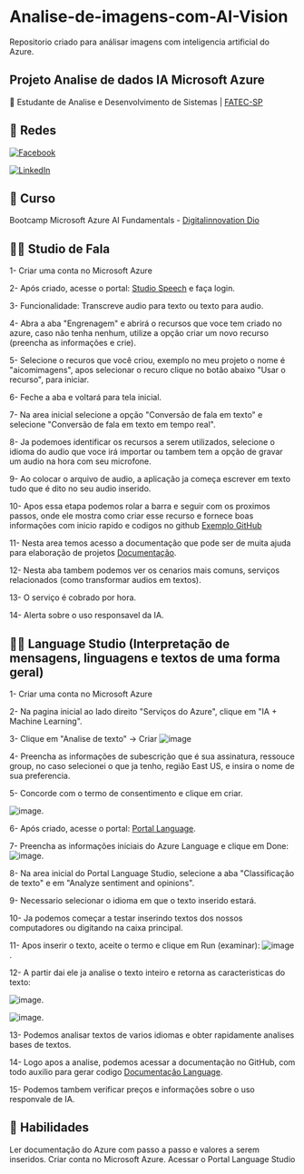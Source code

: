 # Analise-de-imagens-com-AI-Vision
Repositorio criado para análisar imagens com inteligencia artificial do Azure.

## Projeto Analise de dados IA Microsoft Azure
📒 Estudante de Analise e Desenvolvimento de Sistemas |
[FATEC-SP](https://www.fatecsp.br/)
 
## 🛜 Redes
[![Facebook](https://img.shields.io/badge/Facebook-1877F2?style=for-the-badge&logo=facebook&logoColor=white)](https://www.facebook.com/SEUUSERNAME/)

[![LinkedIn](https://img.shields.io/badge/LinkedIn-0077B5?style=for-the-badge&logo=linkedin&logoColor=white)](https://www.linkedin.com/in/SEUUSERNAME/)


## 📝 Curso
Bootcamp Microsoft Azure AI Fundamentals - [Digitalinnovation Dio](dio.me)

## 🙂🙂 Studio de Fala
1- Criar uma conta no Microsoft Azure

2- Após criado, acesse o portal: [Studio Speech](https://speech.microsoft.com/portal) e faça login.

3- Funcionalidade: Transcreve audio para texto ou texto para audio.

4- Abra a aba "Engrenagem" e abrirá o recursos que voce tem criado no azure, caso não tenha nenhum, utilize a opção criar um novo recurso (preencha as informações e crie).

5- Selecione o recuros que você criou, exemplo no meu projeto o nome é "aicomimagens", apos selecionar o recuro clique no botão abaixo "Usar o recurso", para iniciar.

6- Feche a aba e voltará para tela inicial.

7- Na area inicial selecione a opção "Conversão de fala em texto" e selecione "Conversão de fala em texto em tempo real".

8- Ja podemoes identificar os recursos a serem utilizados, selecione o idioma do audio que voce irá importar ou tambem tem a opção de gravar um audio na hora com seu microfone.

9- Ao colocar o arquivo de audio, a aplicação ja começa escrever em texto tudo que é dito no seu audio inserido.

10- Apos essa etapa podemos rolar a barra e seguir com os proximos passos, onde ele mostra como criar esse recurso e fornece boas informações com inicio rapido e codigos no github [Exemplo GitHub](https://github.com/Azure-Samples/cognitive-services-speech-sdk)

11- Nesta area temos acesso a documentação que pode ser de muita ajuda para elaboração de projetos [Documentação](https://learn.microsoft.com/pt-br/azure/ai-services/speech-service/speech-to-text).

12- Nesta aba tambem podemos ver os cenarios mais comuns, serviços relacionados (como transformar audios em textos).

13- O serviço é cobrado por hora.

14- Alerta sobre o uso responsavel da IA.


## 📃📃 Language Studio (Interpretação de mensagens, linguagens e textos de uma forma geral)

1- Criar uma conta no Microsoft Azure

2- Na pagina inicial ao lado direito "Serviços do Azure", clique em "IA + Machine Learning".

3- Clique em "Analise de texto" -> Criar
![image](https://github.com/LarissaZanardo/Analise-de-imagens-com-AI-Vision/assets/161094150/9ad5818e-f562-4d6f-869d-11c5d5c404f7)

4- Preencha as informações de subescrição que é sua assinatura, ressouce group, no caso selecionei o que ja tenho, região East US, e insira o nome de sua preferencia.

5- Concorde com o termo de consentimento e clique em criar.

![image](https://github.com/LarissaZanardo/Analise-de-imagens-com-AI-Vision/assets/161094150/bb5df0db-f0c9-474e-89b9-d21c19812ab4).


6- Após criado, acesse o portal: [Portal Language](https://language.cognitive.azure.com/).

7- Preencha as informações iniciais do Azure Language e clique em Done:
![image](https://github.com/LarissaZanardo/Analise-de-imagens-com-AI-Vision/assets/161094150/092b8d91-bd38-41c8-bd44-cd8236e72586).

8- Na area inicial do Portal Language Studio, selecione a aba "Classificação de texto" e em "Analyze sentiment and opinions".

9- Necessario selecionar o idioma em que o texto inserido estará.

10- Ja podemos começar a testar inserindo textos dos nossos computadores ou digitando na caixa principal.

11- Apos inserir o texto, aceite o termo e clique em Run (examinar):
![image](https://github.com/LarissaZanardo/Analise-de-imagens-com-AI-Vision/assets/161094150/3b664eba-1747-4c4a-a680-21f728cebabb).

12- A partir dai ele ja analise o texto inteiro e retorna as caracteristicas do texto:

![image](https://github.com/LarissaZanardo/Analise-de-imagens-com-AI-Vision/assets/161094150/bee3a204-b382-4f59-81b1-d04d337a48fb).

![image](https://github.com/LarissaZanardo/Analise-de-imagens-com-AI-Vision/assets/161094150/66b040d3-b8eb-4873-81d0-cd9994c49ecb).

13- Podemos analisar textos de varios idiomas e obter rapidamente analises bases de textos.

14- Logo apos a analise, podemos acessar a documentação no GitHub, com todo auxilio para gerar codigo [Documentação Language](https://github.com/Azure/azure-sdk-for-python/tree/main/sdk/textanalytics/azure-ai-textanalytics/samples).

15- Podemos tambem verificar preços e informações sobre o uso responvale de IA.


## 🔧 Habilidades
Ler documentação do Azure com passo a passo e valores a serem inseridos.
Criar conta no Microsoft Azure.
Acessar o Portal Language Studio

